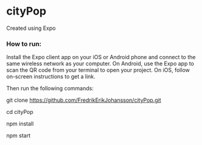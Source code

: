 # cityPop

Created using Expo

### How to run:
Install the Expo client app on your iOS or Android phone and connect to the same wireless network as your computer.
On Android, use the Expo app to scan the QR code from your terminal to open your project. 
On iOS, follow on-screen instructions to get a link.

Then run the following commands:

git clone https://github.com/FredrikErikJohansson/cityPop.git

cd cityPop

npm install

npm start
